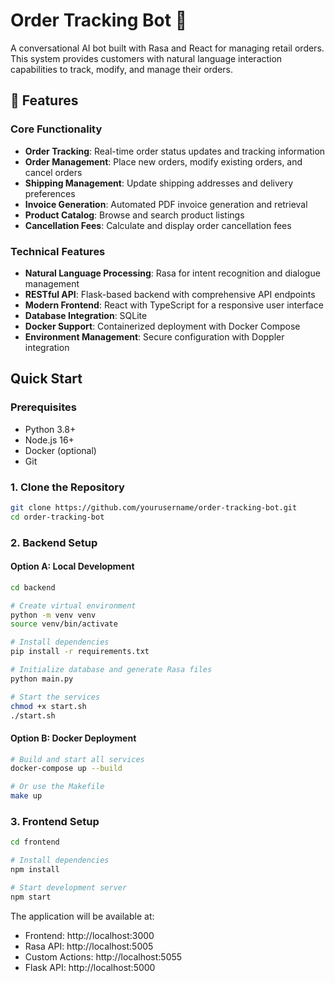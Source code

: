 # Order Tracking Bot 🤖

A conversational AI bot built with Rasa and React for managing retail orders. This system provides customers with natural language interaction capabilities to track, modify, and manage their orders.

## 🌟 Features

### Core Functionality
- **Order Tracking**: Real-time order status updates and tracking information
- **Order Management**: Place new orders, modify existing orders, and cancel orders
- **Shipping Management**: Update shipping addresses and delivery preferences
- **Invoice Generation**: Automated PDF invoice generation and retrieval
- **Product Catalog**: Browse and search product listings
- **Cancellation Fees**: Calculate and display order cancellation fees

### Technical Features
- **Natural Language Processing**: Rasa for intent recognition and dialogue management
- **RESTful API**: Flask-based backend with comprehensive API endpoints
- **Modern Frontend**: React with TypeScript for a responsive user interface
- **Database Integration**: SQLite
- **Docker Support**: Containerized deployment with Docker Compose
- **Environment Management**: Secure configuration with Doppler integration

## Quick Start

### Prerequisites
- Python 3.8+
- Node.js 16+
- Docker (optional)
- Git

### 1. Clone the Repository
```bash
git clone https://github.com/yourusername/order-tracking-bot.git
cd order-tracking-bot
```

### 2. Backend Setup

#### Option A: Local Development
```bash
cd backend

# Create virtual environment
python -m venv venv
source venv/bin/activate

# Install dependencies
pip install -r requirements.txt

# Initialize database and generate Rasa files
python main.py

# Start the services
chmod +x start.sh
./start.sh
```

#### Option B: Docker Deployment
```bash
# Build and start all services
docker-compose up --build

# Or use the Makefile
make up
```

### 3. Frontend Setup
```bash
cd frontend

# Install dependencies
npm install

# Start development server
npm start
```

The application will be available at:
- Frontend: http://localhost:3000
- Rasa API: http://localhost:5005
- Custom Actions: http://localhost:5055
- Flask API: http://localhost:5000

```